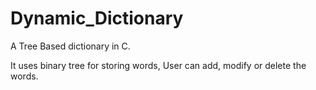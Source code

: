 Dynamic_Dictionary
==================

A Tree Based dictionary in C.

It uses binary tree for storing words, User can add, modify or delete the words.




